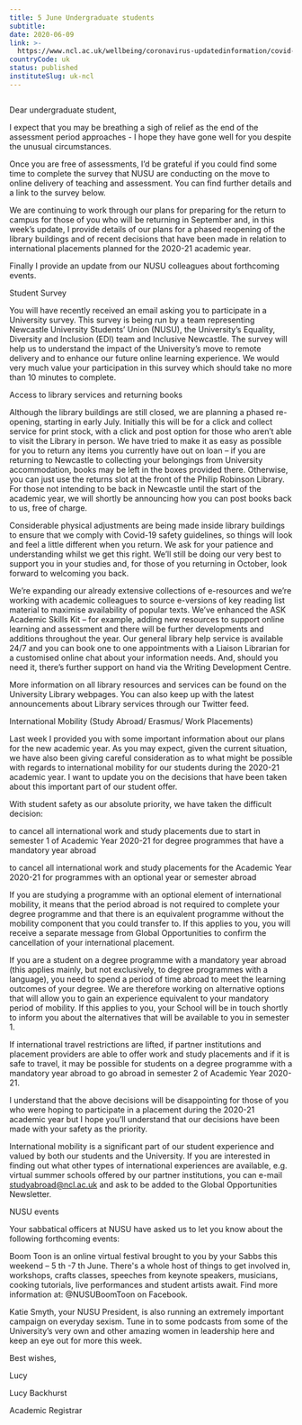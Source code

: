 ```yaml
---
title: 5 June Undergraduate students
subtitle: 
date: 2020-06-09
link: >-
  https://www.ncl.ac.uk/wellbeing/coronavirus-updatedinformation/covid-19update-5juneundergraduatestudents/
countryCode: uk
status: published
instituteSlug: uk-ncl
---
```

![]()

Dear undergraduate student,

I expect that you may be breathing a sigh of relief as the end of the assessment period approaches - I hope they have gone well for you despite the unusual circumstances.

Once you are free of assessments, I’d be grateful if you could find some time to complete the survey that NUSU are conducting on the move to online delivery of teaching and assessment. You can find further details and a link to the survey below.

We are continuing to work through our plans for preparing for the return to campus for those of you who will be returning in September and, in this week’s update, I provide details of our plans for a phased reopening of the library buildings and of recent decisions that have been made in relation to international placements planned for the 2020-21 academic year.

Finally I provide an update from our NUSU colleagues about forthcoming events.

Student Survey

You will have recently received an email asking you to participate in a University survey. This survey is being run by a team representing Newcastle University Students’ Union (NUSU), the University’s Equality, Diversity and Inclusion (EDI) team and Inclusive Newcastle. The survey will help us to understand the impact of the University’s move to remote delivery and to enhance our future online learning experience. We would very much value your participation in this survey which should take no more than 10 minutes to complete.

Access to library services and returning books

Although the library buildings are still closed, we are planning a phased re-opening, starting in early July. Initially this will be for a click and collect service for print stock, with a click and post option for those who aren’t able to visit the Library in person. We have tried to make it as easy as possible for you to return any items you currently have out on loan – if you are returning to Newcastle to collecting your belongings from University accommodation, books may be left in the boxes provided there. Otherwise, you can just use the returns slot at the front of the Philip Robinson Library. For those not intending to be back in Newcastle until the start of the academic year, we will shortly be announcing how you can post books back to us, free of charge.

Considerable physical adjustments are being made inside library buildings to ensure that we comply with Covid-19 safety guidelines, so things will look and feel a little different when you return. We ask for your patience and understanding whilst we get this right. We’ll still be doing our very best to support you in your studies and, for those of you returning in October, look forward to welcoming you back.

We’re expanding our already extensive collections of e-resources and we’re working with academic colleagues to source e-versions of key reading list material to maximise availability of popular texts. We’ve enhanced the ASK Academic Skills Kit – for example, adding new resources to support online learning and assessment and there will be further developments and additions throughout the year. Our general library help service is available 24/7 and you can book one to one appointments with a Liaison Librarian for a customised online chat about your information needs. And, should you need it, there’s further support on hand via the Writing Development Centre.

More information on all library resources and services can be found on the University Library webpages. You can also keep up with the latest announcements about Library services through our Twitter feed.

International Mobility (Study Abroad/ Erasmus/ Work Placements)

Last week I provided you with some important information about our plans for the new academic year. As you may expect, given the current situation, we have also been giving careful consideration as to what might be possible with regards to international mobility for our students during the 2020-21 academic year. I want to update you on the decisions that have been taken about this important part of our student offer.

With student safety as our absolute priority, we have taken the difficult decision:

to cancel all international work and study placements due to start in semester 1 of Academic Year 2020-21 for degree programmes that have a mandatory year abroad

to cancel all international work and study placements for the Academic Year 2020-21 for programmes with an optional year or semester abroad

If you are studying a programme with an optional element of international mobility, it means that the period abroad is not required to complete your degree programme and that there is an equivalent programme without the mobility component that you could transfer to. If this applies to you, you will receive a separate message from Global Opportunities to confirm the cancellation of your international placement.

If you are a student on a degree programme with a mandatory year abroad (this applies mainly, but not exclusively, to degree programmes with a language), you need to spend a period of time abroad to meet the learning outcomes of your degree. We are therefore working on alternative options that will allow you to gain an experience equivalent to your mandatory period of mobility. If this applies to you, your School will be in touch shortly to inform you about the alternatives that will be available to you in semester 1.

If international travel restrictions are lifted, if partner institutions and placement providers are able to offer work and study placements and if it is safe to travel, it may be possible for students on a degree programme with a mandatory year abroad to go abroad in semester 2 of Academic Year 2020-21.

I understand that the above decisions will be disappointing for those of you who were hoping to participate in a placement during the 2020-21 academic year but I hope you’ll understand that our decisions have been made with your safety as the priority.

International mobility is a significant part of our student experience and valued by both our students and the University. If you are interested in finding out what other types of international experiences are available, e.g. virtual summer schools offered by our partner institutions, you can e-mail studyabroad@ncl.ac.uk and ask to be added to the Global Opportunities Newsletter.

NUSU events

Your sabbatical officers at NUSU have asked us to let you know about the following forthcoming events:

Boom Toon is an online virtual festival brought to you by your Sabbs this weekend – 5 th -7 th June. There's a whole host of things to get involved in, workshops, crafts classes, speeches from keynote speakers, musicians, cooking tutorials, live performances and student artists await. Find more information at: @NUSUBoomToon on Facebook.

Katie Smyth, your NUSU President, is also running an extremely important campaign on everyday sexism. Tune in to some podcasts from some of the University’s very own and other amazing women in leadership here and keep an eye out for more this week.

Best wishes,

Lucy

Lucy Backhurst

Academic Registrar